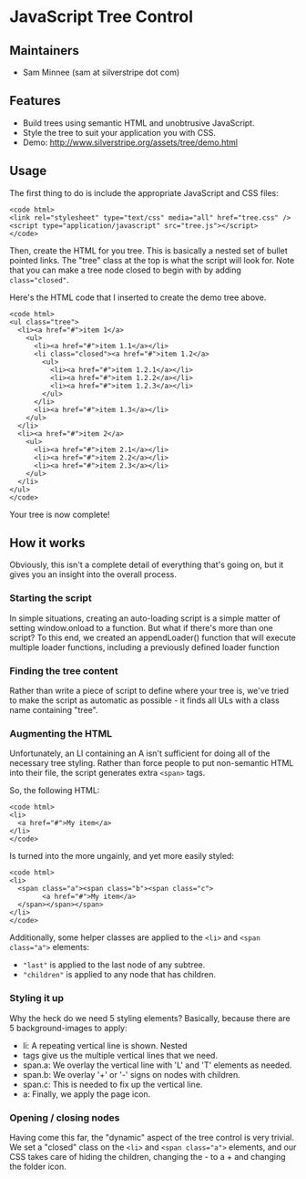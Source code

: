 # JavaScript Tree Control

## Maintainers

 * Sam Minnee (sam at silverstripe dot com)

## Features

 * Build trees using semantic HTML and unobtrusive JavaScript.
 * Style the tree to suit your application you with CSS.
 * Demo: http://www.silverstripe.org/assets/tree/demo.html

## Usage

The first thing to do is include the appropriate JavaScript and CSS files:

	<code html>
	<link rel="stylesheet" type="text/css" media="all" href="tree.css" />
	<script type="application/javascript" src="tree.js"></script>
	</code>

Then, create the HTML for you tree. This is basically a nested set of bullet pointed links. The "tree" class at the top is what the script will look for. Note that you can make a tree node closed to begin with by adding `class="closed"`.

Here's the HTML code that I inserted to create the demo tree above.

	<code html>
	<ul class="tree">
	  <li><a href="#">item 1</a>
	    <ul>
	      <li><a href="#">item 1.1</a></li>
	      <li class="closed"><a href="#">item 1.2</a>
	        <ul>
	          <li><a href="#">item 1.2.1</a></li>
	          <li><a href="#">item 1.2.2</a></li>
	          <li><a href="#">item 1.2.3</a></li>
	        </ul>
	      </li>
	      <li><a href="#">item 1.3</a></li>
	    </ul>
	  </li>
	  <li><a href="#">item 2</a>
	    <ul>
	      <li><a href="#">item 2.1</a></li>
	      <li><a href="#">item 2.2</a></li>
	      <li><a href="#">item 2.3</a></li>
	    </ul>	
	  </li>
	</ul> 	 	 	
	</code>

Your tree is now complete!

## How it works

Obviously, this isn't a complete detail of everything that's going on, but it gives you an insight into the overall process.

### Starting the script

In simple situations, creating an auto-loading script is a simple matter of setting window.onload to a function. But what if there's more than one script? To this end, we created an appendLoader() function that will execute multiple loader functions, including a previously defined loader function

### Finding the tree content

Rather than write a piece of script to define where your tree is, we've tried to make the script as automatic as possible - it finds all ULs with a class name containing "tree".

### Augmenting the HTML

Unfortunately, an LI containing an A isn't sufficient for doing all of the necessary tree styling. Rather than force people to put non-semantic HTML into their file, the script generates extra `<span>` tags.

So, the following HTML:

	<code html>
	<li>
	  <a href="#">My item</a>
	</li> 
	</code>

Is turned into the more ungainly, and yet more easily styled:

	<code html>
	<li>
	  <span class="a"><span class="b"><span class="c">
	        <a href="#">My item</a>
	  </span></span></span>
	</li> 
	</code>

Additionally, some helper classes are applied to the `<li>` and `<span class="a">` elements:

 * `"last"` is applied to the last node of any subtree.
 * `"children"` is applied to any node that has children. 

### Styling it up

Why the heck do we need 5 styling elements? Basically, because there are 5 background-images to apply:

  * li: A repeating vertical line is shown. Nested <li> tags give us the multiple vertical lines that we need.
  * span.a: We overlay the vertical line with 'L' and 'T' elements as needed.
  * span.b: We overlay '+' or '-' signs on nodes with children.
  * span.c: This is needed to fix up the vertical line.
  * a: Finally, we apply the page icon.

### Opening / closing nodes

Having come this far, the "dynamic" aspect of the tree control is very trivial. We set a "closed" class on the `<li>` and `<span class="a">` elements, and our CSS takes care of hiding the children, changing the - to a + and changing the folder icon.